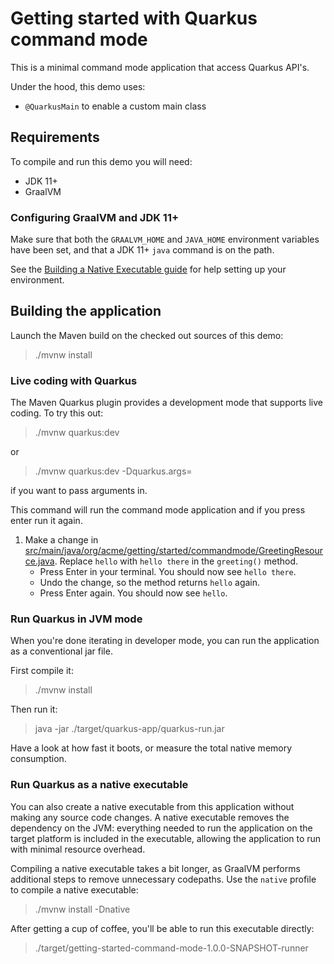 # Getting started with Quarkus command mode

This is a minimal command mode application that access Quarkus API's.

Under the hood, this demo uses:

- `@QuarkusMain` to enable a custom main class

## Requirements

To compile and run this demo you will need:

- JDK 11+
- GraalVM

### Configuring GraalVM and JDK 11+

Make sure that both the `GRAALVM_HOME` and `JAVA_HOME` environment variables have
been set, and that a JDK 11+ `java` command is on the path.

See the [Building a Native Executable guide](https://quarkus.io/guides/building-native-image-guide)
for help setting up your environment.

## Building the application

Launch the Maven build on the checked out sources of this demo:

> ./mvnw install

### Live coding with Quarkus

The Maven Quarkus plugin provides a development mode that supports
live coding. To try this out:

> ./mvnw quarkus:dev

or

> ./mvnw quarkus:dev -Dquarkus.args=<args>

if you want to pass arguments in.

This command will run the command mode application and if you press enter run it again.
 
1. Make a change in [src/main/java/org/acme/getting/started/commandmode/GreetingResource.java](src/main/java/org/acme/getting/started/commandmode/GreetingService.java). Replace `hello` with `hello there` in the `greeting()` method.
    - Press Enter in your terminal. 
      You should now see `hello there`.
    - Undo the change, so the method returns `hello` again.
    - Press Enter again. You should now see `hello`.

### Run Quarkus in JVM mode

When you're done iterating in developer mode, you can run the application as a
conventional jar file.

First compile it:

> ./mvnw install

Then run it:

> java -jar ./target/quarkus-app/quarkus-run.jar

Have a look at how fast it boots, or measure the total native memory consumption.

### Run Quarkus as a native executable

You can also create a native executable from this application without making any
source code changes. A native executable removes the dependency on the JVM:
everything needed to run the application on the target platform is included in
the executable, allowing the application to run with minimal resource overhead.

Compiling a native executable takes a bit longer, as GraalVM performs additional
steps to remove unnecessary codepaths. Use the  `native` profile to compile a
native executable:

> ./mvnw install -Dnative

After getting a cup of coffee, you'll be able to run this executable directly:

> ./target/getting-started-command-mode-1.0.0-SNAPSHOT-runner
